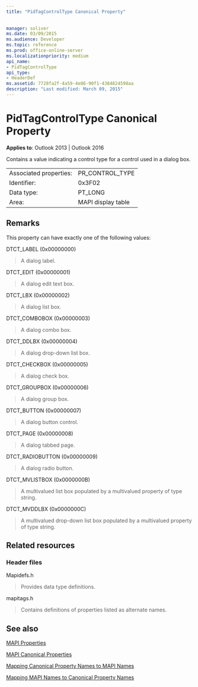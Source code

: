 ```yaml
---
title: "PidTagControlType Canonical Property"
 
 
manager: soliver
ms.date: 03/09/2015
ms.audience: Developer
ms.topic: reference
ms.prod: office-online-server
ms.localizationpriority: medium
api_name:
- PidTagControlType
api_type:
- HeaderDef
ms.assetid: 7728fa2f-4a59-4e86-90f1-4384824598aa
description: "Last modified: March 09, 2015"
---
```


# PidTagControlType Canonical Property

  
  
**Applies to**: Outlook 2013 | Outlook 2016 
  
Contains a value indicating a control type for a control used in a dialog box. 
  
|||
|:-----|:-----|
|Associated properties:  <br/> |PR_CONTROL_TYPE  <br/> |
|Identifier:  <br/> |0x3F02  <br/> |
|Data type:  <br/> |PT_LONG  <br/> |
|Area:  <br/> |MAPI display table  <br/> |
   
## Remarks

This property can have exactly one of the following values:
    
DTCT_LABEL (0x00000000)
  
> A dialog label.
   
DTCT_EDIT (0x00000001)
  
> A dialog edit text box.

DTCT_LBX (0x00000002)
  
> A dialog list box.
    
DTCT_COMBOBOX (0x00000003)
  
> A dialog combo box.

DTCT_DDLBX (0x00000004)
  
> A dialog drop-down list box.

DTCT_CHECKBOX (0x00000005)
  
> A dialog check box.

DTCT_GROUPBOX (0x00000006)
  
> A dialog group box.
  
DTCT_BUTTON (0x00000007)
  
> A dialog button control.
    
DTCT_PAGE (0x00000008)
  
> A dialog tabbed page.
    
DTCT_RADIOBUTTON (0x00000009)
  
> A dialog radio button.
    
DTCT_MVLISTBOX (0x0000000B)
  
> A multivalued list box populated by a multivalued property of type string.
    
DTCT_MVDDLBX (0x0000000C)
  
> A multivalued drop-down list box populated by a multivalued property of type string.
    
## Related resources

### Header files

Mapidefs.h
  
> Provides data type definitions.
    
mapitags.h
  
> Contains definitions of properties listed as alternate names.
    
## See also



[MAPI Properties](mapi-properties.md)
  
[MAPI Canonical Properties](mapi-canonical-properties.md)
  
[Mapping Canonical Property Names to MAPI Names](mapping-canonical-property-names-to-mapi-names.md)
  
[Mapping MAPI Names to Canonical Property Names](mapping-mapi-names-to-canonical-property-names.md)

